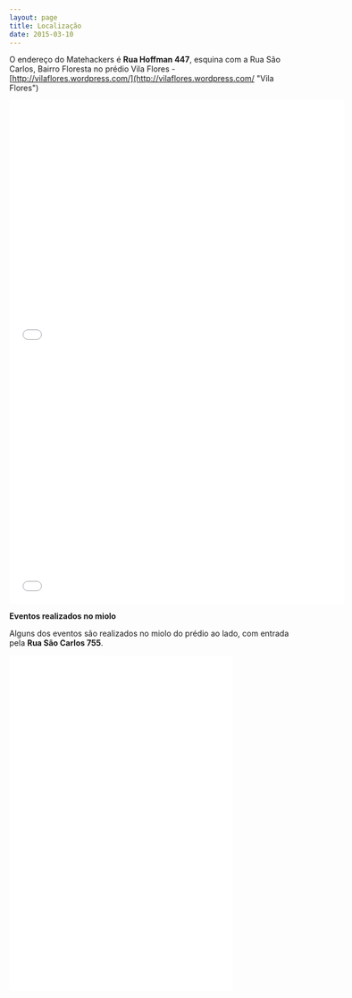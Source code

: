 ```yaml
---
layout: page
title: Localização
date: 2015-03-10
---
```


O endereço do Matehackers é **Rua Hoffman 447**, esquina com a Rua São Carlos, Bairro Floresta no prédio Vila Flores - [http://vilaflores.wordpress.com/](http://vilaflores.wordpress.com/ "Vila Flores")

<iframe style="border: 0;" src="embed?pb=!1m18!1m12!1m3!1d3454.5962744074322!2d-51.209251300000005!3d-30.019746899999998!2m3!1f0!2f0!3f0!3m2!1i1024!2i768!4f13.1!3m3!1m2!1s0x951979bb61919447%3A0x94aeb96a3042ee6d!2sR.+Hoffmann%2C+447+-+Floresta%2C+Porto+Alegre+-+RS%2C+90220-170%2C+Brazil!5e0!3m2!1sen!2sus!4v1423338502209" width="600" height="450" frameborder="0"></iframe>
<iframe style="border: 0;" src="embed?pb=!1m0!3m2!1sen!2sbr!4v1425836343079!6m8!1m7!1sJcEpaoc300SIQwvd3FOP3w!2m2!1d-30.019611!2d-51.209243!3f196.14201032376815!4f5.861043329325014!5f0.7820865974627469" width="600" height="450" frameborder="0"></iframe>

**Eventos realizados no miolo**

Alguns dos eventos são realizados no miolo do prédio ao lado, com entrada pela **Rua São Carlos 755**.

<iframe style="border: 0;" src="embed?pb=!1m18!1m12!1m3!1d3454.589470425296!2d-51.20957249999997!3d-30.01994219999999!2m3!1f0!2f0!3f0!3m2!1i1024!2i768!4f13.1!3m3!1m2!1s0x951979bca6e5dd93%3A0x4b728b65dda4954!2sR.+S%C3%A3o+Carlos%2C+755+-+Floresta%2C+Porto+Alegre+-+RS%2C+90220-120!5e0!3m2!1sen!2sbr!4v1425836440649" width="400" height="300" frameborder="0"></iframe>
<iframe style="border: 0;" src="embed?pb=!1m0!3m2!1sen!2sbr!4v1425836015173!6m8!1m7!1sLoKBVDFl8DBWsTScRknvsw!2m2!1d-30.019875!2d-51.20953!3f147.2773815733205!4f0.15380117468964727!5f0.4159321992087234" width="400" height="300" frameborder="0"></iframe>